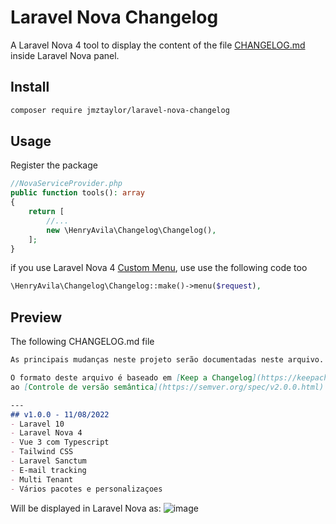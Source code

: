 # Laravel Nova Changelog
A Laravel Nova 4 tool to display the content of the file [CHANGELOG.md](CHANGELOG.md) inside Laravel Nova panel.

## Install
```bash
composer require jmztaylor/laravel-nova-changelog
```


## Usage
Register the package 
```php
//NovaServiceProvider.php
public function tools(): array
{
    return [
        //...
        new \HenryAvila\Changelog\Changelog(),    
    ];
}
```

if you use Laravel Nova 4 [Custom Menu](https://nova.laravel.com/docs/customization/menus.html), use use the following code too
```php
\HenryAvila\Changelog\Changelog::make()->menu($request),
```


## Preview
The following CHANGELOG.md file
```markdown
As principais mudanças neste projeto serão documentadas neste arquivo.

O formato deste arquivo é baseado em [Keep a Changelog](https://keepachangelog.com/en/1.0.0/), e este projeto adere
ao [Controle de versão semântica](https://semver.org/spec/v2.0.0.html).

---
## v1.0.0 - 11/08/2022
- Laravel 10
- Laravel Nova 4
- Vue 3 com Typescript
- Tailwind CSS
- Laravel Sanctum
- E-mail tracking
- Multi Tenant
- Vários pacotes e personalizaçoes
```

Will be displayed in Laravel Nova as:
![image](https://github.com/Node-Dog-Consulting/laravel-nova-changelog/assets/8429941/9cd72fdf-02dd-4ffa-89cd-9d9543aec362)
